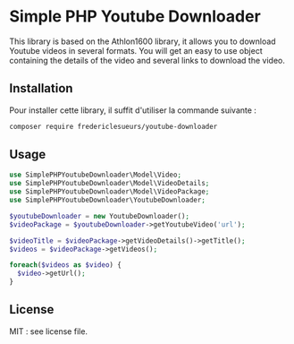 # Simple PHP Youtube Downloader

This library is based on the Athlon1600 library, it allows you to download Youtube videos in several formats.
You will get an easy to use object containing the details of the video and several links to download the video.

## Installation

Pour installer cette library, il suffit d'utiliser la commande suivante :

```bash
composer require fredericlesueurs/youtube-downloader
```

## Usage

```php
use SimplePHPYoutubeDownloader\Model\Video;
use SimplePHPYoutubeDownloader\Model\VideoDetails;
use SimplePHPYoutubeDownloader\Model\VideoPackage;
use SimplePHPYoutubeDownloader\YoutubeDownloader;

$youtubeDownloader = new YoutubeDownloader();
$videoPackage = $youtubeDownloader->getYoutubeVideo('url');

$videoTitle = $videoPackage->getVideoDetails()->getTitle();
$videos = $videoPackage->getVideos();

foreach($videos as $video) {
  $video->getUrl();
}

```

## License
MIT : see license file.

